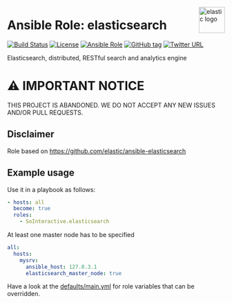 <p><img src="https://static-www.elastic.co/assets/blt6050efb80ceabd47/elastic-logo%20(2).svg" alt="elastic logo" title="elastic" align="right" height="60" /></p>

Ansible Role: elasticsearch
===================

[![Build Status](https://travis-ci.org/SoInteractive/ansible-elasticsearch.svg?branch=master)](https://travis-ci.org/SoInteractive/ansible-elasticsearch) [![License](https://img.shields.io/badge/license-MIT%20License-brightgreen.svg)](https://opensource.org/licenses/MIT) [![Ansible Role](https://img.shields.io/badge/ansible%20role-SoInteractive.elasticsearch-blue.svg)](https://galaxy.ansible.com/SoInteractive/elasticsearch/) [![GitHub tag](https://img.shields.io/github/tag/sointeractive/ansible-elasticsearch.svg)](https://github.com/SoInteractive/ansible-elasticsearch/tags) [![Twitter URL](https://img.shields.io/twitter/follow/sointeractive.svg?style=social&label=Follow%20%40SoInteractive)](https://twitter.com/sointeractive)

Elasticsearch, distributed, RESTful search and analytics engine

# :warning: IMPORTANT NOTICE

THIS PROJECT IS ABANDONED. WE DO NOT ACCEPT ANY NEW ISSUES AND/OR PULL REQUESTS.

Disclaimer
----------

Role based on https://github.com/elastic/ansible-elasticsearch

Example usage
-------------

Use it in a playbook as follows:
```yaml
- hosts: all
  become: true
  roles:
    - SoInteractive.elasticsearch
```

At least one master node has to be specified
```yaml
all:
  hosts:
    mysrv:
      ansible_host: 127.0.3.1
      elasticsearch_master_node: true
```

Have a look at the [defaults/main.yml](defaults/main.yml) for role variables
that can be overridden.
